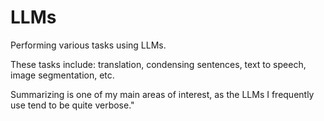 # LLMs
Performing various tasks using LLMs.

These tasks include: translation, condensing sentences, text to speech, image segmentation, etc.

Summarizing is one of my main areas of interest, as the LLMs I frequently use tend to be quite verbose."
